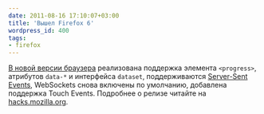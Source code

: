 ```yaml
---
date: 2011-08-16 17:10:07+03:00
title: 'Вышел Firefox 6'
wordpress_id: 400
tags:
- firefox
---
```


[В новой версии браузера][1] реализована поддержка элемента `<progress>`, атрибутов `data-*` и интерфейса `dataset`, поддерживаются [Server-Sent Events][2], WebSockets снова включены по умолчанию, добавлена поддержка Touch Events. Подробнее о релизе читайте на [hacks.mozilla.org][3].

[1]: http://www.mozilla.com/ru/firefox/
[2]: http://dev.w3.org/html5/eventsource/
[3]: http://hacks.mozilla.org/2011/08/firefox6/
